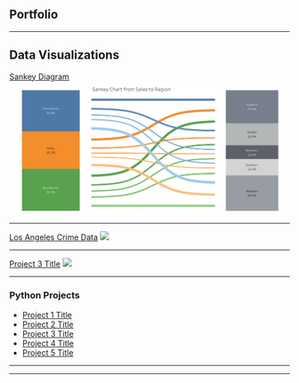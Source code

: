 ## Portfolio

---

## Data Visualizations

[Sankey Diagram](/sample_page)
<img src="images/Sankey Diagram.png?raw=true"/>

---
[Los Angeles Crime Data](/pdf/sample_presentation.pdf)
<img src="images/dummy_thumbnail.jpg?raw=true"/>

---
[Project 3 Title](http://example.com/)
<img src="images/dummy_thumbnail.jpg?raw=true"/>

---

### Python Projects

- [Project 1 Title]([http://example.com/](https://public.tableau.com/app/profile/marilyn.williams/viz/SankeyDiagram_16904703118090/Dashboard1))
- [Project 2 Title](http://example.com/)
- [Project 3 Title](http://example.com/)
- [Project 4 Title](http://example.com/)
- [Project 5 Title](http://example.com/)

---




---
